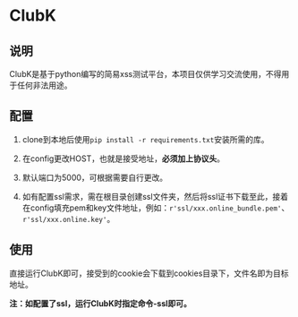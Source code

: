 # ClubK

## 说明

ClubK是基于python编写的简易xss测试平台，本项目仅供学习交流使用，不得用于任何非法用途。

## 配置

1. clone到本地后使用`pip install -r requirements.txt`安装所需的库。

2. 在config更改HOST，也就是接受地址，**必须加上协议头**。

3. 默认端口为5000，可根据需要自行更改。

4. 如有配置ssl需求，需在根目录创建ssl文件夹，然后将ssl证书下载至此，接着在config填充pem和key文件地址，例如：`r'ssl/xxx.online_bundle.pem'`、`r'ssl/xxx.online.key'`。
## 使用

直接运行ClubK即可，接受到的cookie会下载到cookies目录下，文件名即为目标地址。

**注：如配置了ssl，运行ClubK时指定命令-ssl即可。**
